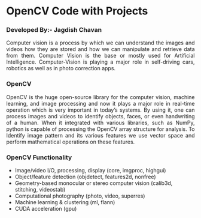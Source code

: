 # OpenCV Code with Projects 
### Developed By:- Jagdish Chavan

<p align="justify">
Computer vision is a process by which we can understand the images and videos how they are stored and how we can manipulate and retrieve data from them. Computer Vision is the base or mostly used for Artificial Intelligence. Computer-Vision is playing a major role in self-driving cars, robotics as well as in photo correction apps. 
<p>

### OpenCV
<p align="justify">
OpenCV is the huge open-source library for the computer vision, machine learning, and image processing and now it plays a major role in real-time operation which is very important in today’s systems. By using it, one can process images and videos to identify objects, faces, or even handwriting of a human. When it integrated with various libraries, such as NumPy, python is capable of processing the OpenCV array structure for analysis. To Identify image pattern and its various features we use vector space and perform mathematical operations on these features. 
<p>

### OpenCV Functionality 
 
* Image/video I/O, processing, display (core, imgproc, highgui)
* Object/feature detection (objdetect, features2d, nonfree)
* Geometry-based monocular or stereo computer vision (calib3d, stitching, videostab)
* Computational photography (photo, video, superres)
* Machine learning & clustering (ml, flann)
* CUDA acceleration (gpu)

